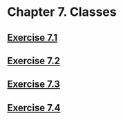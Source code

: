 # Chapter 7. Classes

## [Exercise 7.1](ex7_01.cpp)

## [Exercise 7.2](ex7_02_sales_data.h)

## [Exercise 7.3](ex7_03.cpp)

## [Exercise 7.4](ex7_04.h)
